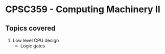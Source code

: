 # CPSC359 - Computing Machinery II

## **Topics covered**

1. Low level CPU design
   - Logic gates
   